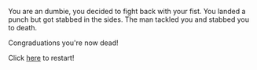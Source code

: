 You are an dumbie, you decided to fight back with your fist. 
You landed a punch but got stabbed in the sides. The man tackled you and stabbed you to death.

Congraduations you're now dead!

Click [here](../start-scene.md) to restart!